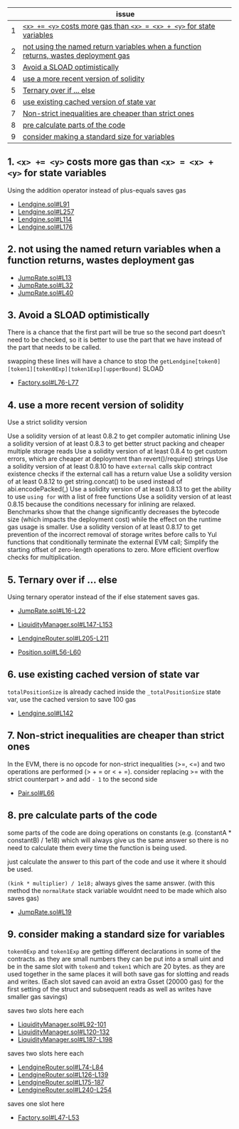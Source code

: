 | | issue |
| ----------- | ----------- |
| 1 | [`<x> += <y>` costs more gas than `<x> = <x> + <y>` for state variables](#1-x--y-costs-more-gas-than-x--x--y-for-state-variables) |
| 2 | [not using the named return variables when a function returns, wastes deployment gas](#2-not-using-the-named-return-variables-when-a-function-returns-wastes-deployment-gas) |
| 3 | [Avoid a SLOAD optimistically](#3-avoid-a-sload-optimistically) |
| 4 | [use a more recent version of solidity](#4-use-a-more-recent-version-of-solidity) |
| 5 | [Ternary over if ... else](#5-ternary-over-if--else) |
| 6 | [use existing cached version of state var](#6-use-existing-cached-version-of-state-var) |
| 7 | [Non-strict inequalities are cheaper than strict ones](#7-non-strict-inequalities-are-cheaper-than-strict-ones) |
| 8 | [pre calculate parts of the code](#8-pre-calculate-parts-of-the-code) |
| 9 | [consider making a standard size for variables](#9-consider-making-a-standard-size-for-variables) |


## 1. `<x> += <y>` costs more gas than `<x> = <x> + <y>` for state variables
Using the addition operator instead of plus-equals saves gas

- [Lendgine.sol#L91](https://github.com/code-423n4/2023-01-numoen/blob/main/src/core/Lendgine.sol#L91)
- [Lendgine.sol#L257](https://github.com/code-423n4/2023-01-numoen/blob/main/src/core/Lendgine.sol#L257)
- [Lendgine.sol#L114](https://github.com/code-423n4/2023-01-numoen/blob/main/src/core/Lendgine.sol#L114)
- [Lendgine.sol#L176](https://github.com/code-423n4/2023-01-numoen/blob/main/src/core/Lendgine.sol#L176)


## 2. not using the named return variables when a function returns, wastes deployment gas

- [JumpRate.sol#L13](https://github.com/code-423n4/2023-01-numoen/blob/main/src/core/JumpRate.sol#L13)
- [JumpRate.sol#L32](https://github.com/code-423n4/2023-01-numoen/blob/main/src/core/JumpRate.sol#L32)
- [JumpRate.sol#L40](https://github.com/code-423n4/2023-01-numoen/blob/main/src/core/JumpRate.sol#L40)


## 3. Avoid a SLOAD optimistically

There is a chance that the first part will be true so the second part doesn’t need to be checked, so it is better to use the part that we have instead of the part that needs to be called.

swapping these lines will have a chance to stop the `getLendgine[token0][token1][token0Exp][token1Exp][upperBound]` SLOAD
- [Factory.sol#L76-L77](https://github.com/code-423n4/2023-01-numoen/blob/main/src/core/Factory.sol#L76-L77)


## 4. use a more recent version of solidity

Use a strict solidity version

Use a solidity version of at least 0.8.2 to get compiler automatic inlining
Use a solidity version of at least 0.8.3 to get better struct packing and cheaper multiple storage reads
Use a solidity version of at least 0.8.4 to get custom errors, which are cheaper at deployment than revert()/require() strings
Use a solidity version of at least 0.8.10 to have `external` calls skip contract existence checks if the external call has a return value
Use a solidity version of at least 0.8.12 to get string.concat() to be used instead of abi.encodePacked(<str>,<str>)
Use a solidity version of at least 0.8.13 to get the ability to use `using for` with a list of free functions
Use a solidity version of at least 0.8.15 because the conditions necessary for inlining are relaxed. Benchmarks show that the change significantly decreases the bytecode size (which impacts the deployment cost) while the effect on the runtime gas usage is smaller.
Use a solidity version of at least 0.8.17 to  get prevention of the incorrect removal of storage writes before calls to Yul functions that conditionally terminate the external EVM call; Simplify the starting offset of zero-length operations to zero. More efficient overflow checks for multiplication.


## 5. Ternary over if ... else

Using ternary operator instead of the if else statement saves gas.

- [JumpRate.sol#L16-L22](https://github.com/code-423n4/2023-01-numoen/blob/main/src/core/JumpRate.sol#L16-L22)

- [LiquidityManager.sol#L147-L153](https://github.com/code-423n4/2023-01-numoen/blob/main/src/periphery/LiquidityManager.sol#L147-L153)

- [LendgineRouter.sol#L205-L211](https://github.com/code-423n4/2023-01-numoen/blob/main/src/periphery/LendgineRouter.sol#L)

- [Position.sol#L56-L60](https://github.com/code-423n4/2023-01-numoen/blob/main/src/core/libraries/Position.sol#L56-60)


## 6. use existing cached version of state var

`totalPositionSize` is already cached inside the `_totalPositionSize` state var, use the cached version to save 100 gas
- [Lendgine.sol#L142](https://github.com/code-423n4/2023-01-numoen/blob/main/src/core/Lendgine.sol#L142)


## 7. Non-strict inequalities are cheaper than strict ones

In the EVM, there is no opcode for non-strict inequalities (>=, <=) and two operations are performed (> + = or < + =).
consider replacing >= with the strict counterpart > and add `- 1` to the second side

- [Pair.sol#L66](https://github.com/code-423n4/2023-01-numoen/blob/main/src/core/Pair.sol#L66)


## 8. pre calculate parts of the code 

some parts of the code are doing operations on constants (e.g. (constantA * constantB) / 1e18) which will always give us the same answer so there is no need to calculate them every time the function is being used.

just calculate the answer to this part of the code and use it where it should be used.

`(kink * multiplier) / 1e18;` always gives the same answer. (with this method the `normalRate` stack variable wouldnt need to be made which also saves gas)
- [JumpRate.sol#L19](https://github.com/code-423n4/2023-01-numoen/blob/main/src/core/JumpRate.sol#L19)


## 9. consider making a standard size for variables 

`token0Exp` and `token1Exp` are getting different declarations in some of the contracts. as they are small numbers they can be put into a small uint and be in the same slot with `token0` and `token1` which are 20 bytes. as they are used together in the same places it will both save gas for slotting and reads and writes. (Each slot saved can avoid an extra Gsset (20000 gas) for the first setting of the struct and subsequent reads as well as writes have smaller gas savings)

saves two slots here each
- [LiquidityManager.sol#L92-101](https://github.com/code-423n4/2023-01-numoen/blob/main/src/periphery/LiquidityManager.sol#L92-101)
- [LiquidityManager.sol#L120-132](https://github.com/code-423n4/2023-01-numoen/blob/main/src/periphery/LiquidityManager.sol#L120-132)
- [LiquidityManager.sol#L187-L198](https://github.com/code-423n4/2023-01-numoen/blob/main/src/periphery/LiquidityManager.sol#L187-L198)

saves two slots here each
- [LendgineRouter.sol#L74-L84](https://github.com/code-423n4/2023-01-numoen/blob/main/src/periphery/LendgineRouter.sol#L74-L84)
- [LendgineRouter.sol#L126-L139](https://github.com/code-423n4/2023-01-numoen/blob/main/src/periphery/LendgineRouter.sol#L126-L139)
- [LendgineRouter.sol#L175-187](https://github.com/code-423n4/2023-01-numoen/blob/main/src/periphery/LendgineRouter.sol#L175-187)
- [LendgineRouter.sol#L240-L254](https://github.com/code-423n4/2023-01-numoen/blob/main/src/periphery/LendgineRouter.sol#L240-L254)

saves one slot here
- [Factory.sol#L47-L53](https://github.com/code-423n4/2023-01-numoen/blob/main/src/core/Factory.sol#L47-L53)

